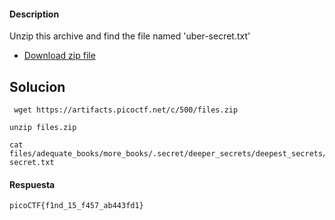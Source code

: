 #### Description

Unzip this archive and find the file named 'uber-secret.txt'

- [Download zip file](https://artifacts.picoctf.net/c/500/files.zip)

## Solucion
```
 wget https://artifacts.picoctf.net/c/500/files.zip

unzip files.zip

cat files/adequate_books/more_books/.secret/deeper_secrets/deepest_secrets/uber-secret.txt
```


#### Respuesta
```
picoCTF{f1nd_15_f457_ab443fd1}
```